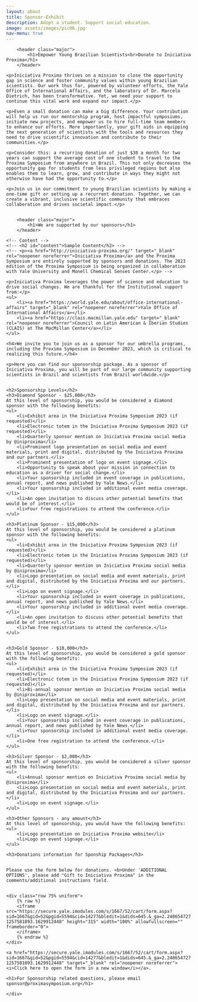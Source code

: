 ```yaml
---
layout: about
title: Sponsor-Exhibit
description: Adopt a student. Support social education.
image: assets/images/pic06.jpg
nav-menu: true
---
```


<!-- Main -->
<div id="main" class="alt">

<!-- One -->
<section id="one">
	<div class="inner">


		<header class="major">
			<h1>Empower Young Brazilian Scientists<br>Donate to Iniciativa Proxima</h1>
		</header>

	<p>Iniciativa Proxima thrives on a mission to close the opportunity gap in science and foster community values within young Brazilian scientists. Our work thus far, powered by volunteer efforts, the Yale Office of International Affairs, and the laboratory of Dr. Marcelo Dietrich, has been transformative. Yet, we need your support to continue this vital work and expand our impact.</p>

	<p>Even a small donation can make a big difference. Your contribution will help us run our mentorship program, host impactful symposiums, initiate new projects, and empower us to hire full-time team members to enhance our efforts. More importantly, your gift aids in equipping the next generation of scientists with the tools and resources they need to drive scientific innovation and contribute to their communities.</p>

	<p>Consider this: a recurring donation of just $30 a month for two years can support the average cost of one student to travel to the Proxima Symposium from anywhere in Brazil. This not only decreases the opportunity gap for students from less privileged regions but also enables them to learn, grow, and contribute in ways they might not otherwise have had the opportunity to.</p>

	<p>Join us in our commitment to young Brazilian scientists by making a one-time gift or setting up a recurrent donation. Together, we can create a vibrant, inclusive scientific community that embraces collaboration and drives societal impact.</p>


		<header class="major">
			<h1>We are supported by our sponsors</h1>
		</header>

	<!-- Content -->
	<!-- <h2 id="content">Sample Content</h2> -->
	<!-- <p><a href="http://iniciativa-proxima.org/" target="_blank" rel="noopener noreferrer">Iniciativa Proxima</a> and the Proxima Symposium are entirely supported by sponsors and donations. The 2023 edition of the Proxima Symposium is being organized in collaboration with Yale University and Monell Chemical Senses Center.</p> -->

	<p>Iniciativa Proxima leverages the power of science and education to drive social changes. We are thankful for the Institutional support from:</p>
	<ul>
		<li><a href="https://world.yale.edu/about/office-international-affairs" target="_blank" rel="noopener noreferrer">Yale Office of International Affairs</a></li>
		<li><a href="https://clais.macmillan.yale.edu" target="_blank" rel="noopener noreferrer">Council on Latin American & Iberian Studies (CLAIS) at The MacMillan Center</a></li>
	</ul> 

	<h4>We invite you to join us as a sponsor for our umbrella programs, including the Proxima Symposium in December 2023, which is critical to realizing this future.</h4>
	
	<p>Here you can find our sponsorship package. As a sponsor of Iniciativa Proxima, you will be part of our large community supporting scientists in Brazil and scientists from Brazil worldwide.</p>


	<h2>Sponsorship Levels</h2>
	<h3>Diamond Sponsor - $25,000</h3>
	At this level of sponsorship, you would be considered a diamond sponsor with the following benefits:
	<ul>
		<li>Exhibit area in the Iniciativa Proxima Symposium 2023 (if requested)</li>
		<li>Electronic totem in the Iniciativa Proxima Symposium 2023 (if requested)</li>
		<li>Quarterly sponsor mention on Iniciativa Proxima social media by @iniproxima</li>
		<li>Prominent logo presentation on social media and event materials, print and digital, distributed by the Iniciativa Proxima and our partners.</li>
		<li>Prominent presentation of logo on event signage.</li>
		<li>Opportunity to speak about your mission in connection to education as a driver for social change.</li>
		<li>Your sponsorship included in event coverage in publications, annual report, and news published by Yale News.</li>
		<li>Your sponsorship included in additional event media coverage.</li>
		<li>An open invitation to discuss other potential benefits that would be of interest.</li>
		<li>Four free registrations to attend the conference.</li>
	</ul> 

	<h3>Platinum Sponsor - $15,000</h3>
	At this level of sponsorship, you would be considered a platinum sponsor with the following benefits:
	<ul>
		<li>Exhibit area in the Iniciativa Proxima Symposium 2023 (if requested)</li>
		<li>Electronic totem in the Iniciativa Proxima Symposium 2023 (if requested)</li>
		<li>Quarterly sponsor mention on Iniciativa Proxima social media by @iniproxima</li>
		<li>Logo presentation on social media and event materials, print and digital, distributed by the Iniciativa Proxima and our partners.</li>
		<li>Logo on event signage.</li>
		<li>Your sponsorship included in event coverage in publications, annual report, and news published by Yale News.</li>
		<li>Your sponsorship included in additional event media coverage.</li>
		<li>An open invitation to discuss other potential benefits that would be of interest.</li>
		<li>Two free registrations to attend the conference.</li>
	</ul>


	<h3>Gold Sponsor - $10,000</h3>
	At this level of sponsorship, you would be considered a gold sponsor with the following benefits:
	<ul>
		<li>Exhibit area in the Iniciativa Proxima Symposium 2023 (if requested)</li>
		<li>Electronic totem in the Iniciativa Proxima Symposium 2023 (if requested)</li>
		<li>Bi-annual sponsor mention on Iniciativa Proxima social media by @iniproxima</li>
		<li>Logo presentation on social media and event materials, print and digital, distributed by the Iniciativa Proxima and our partners.</li>
		<li>Logo on event signage.</li>
		<li>Your sponsorship included in event coverage in publications, annual report, and news published by Yale News.</li>
		<li>Your sponsorship included in additional event media coverage.</li>
		<li>One free registration to attend the conference.</li>
	</ul>

	<h3>Silver Sponsor - $2,000</h3>
	At this level of sponsorship, you would be considered a silver sponsor with the following benefits:
	<ul>
		<li>Annual sponsor mention on Iniciativa Proxima social media by @iniproxima</li>
		<li>Logo presentation on social media and event materials, print and digital, distributed by the Iniciativa Proxima and our partners.</li>
		<li>Logo on event signage.</li>
	</ul>

	<h3>Other Sponsors - any amount</h3>
	At this level of sponsorship, you would have the following benefits:
	<ul>
		<li>Logo presentation on Iniciativa Proxima website</li>
		<li>Logo on event signage.</li>
	</ul>

	<h3>Donations information for Sponship Packages</h3>


	Please use the form below for donations. <b>Under 'ADDITIONAL OPTIONS', please add "Gift to Iniciativa Proxima" in the comments/additional instructions field.


	<div class="row 75% uniform">
		{% raw %}
		<iframe src="https://secure.yale.imodules.com/s/1667/52/cart/form.aspx?sid=1667&gid=52&pgid=5594&cid=14277&bledit=1&dids=645.&_ga=2.248654727.1827790529.1685539200-1257581893.1629912448" height="315" width="100%" allowfullscreen="" frameborder="0">
    	</iframe>
		{% endraw %}
	</div>

	<a href="https://secure.yale.imodules.com/s/1667/52/cart/form.aspx?sid=1667&gid=52&pgid=5594&cid=14277&bledit=1&dids=645.&_ga=2.248654727.1827790529.1685539200-1257581893.1629912448" target="_blank" rel="noopener noreferrer"><i>Click here to open the form in a new window</i></a>.
	
	<h1>For Sponsorship related questions, please email sponsor@proximasymposium.org</h1>

	</div>
</section>
</div>
















